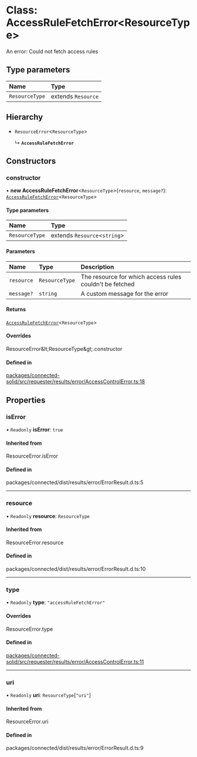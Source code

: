 # Class: AccessRuleFetchError\<ResourceType\>

An error: Could not fetch access rules

## Type parameters

| Name | Type |
| :------ | :------ |
| `ResourceType` | extends `Resource` |

## Hierarchy

- `ResourceError`\<`ResourceType`\>

  ↳ **`AccessRuleFetchError`**

## Constructors

### constructor

• **new AccessRuleFetchError**\<`ResourceType`\>(`resource`, `message?`): [`AccessRuleFetchError`](AccessRuleFetchError.md)\<`ResourceType`\>

#### Type parameters

| Name | Type |
| :------ | :------ |
| `ResourceType` | extends `Resource`\<`string`\> |

#### Parameters

| Name | Type | Description |
| :------ | :------ | :------ |
| `resource` | `ResourceType` | The resource for which access rules couldn't be fetched |
| `message?` | `string` | A custom message for the error |

#### Returns

[`AccessRuleFetchError`](AccessRuleFetchError.md)\<`ResourceType`\>

#### Overrides

ResourceError\&lt;ResourceType\&gt;.constructor

#### Defined in

[packages/connected-solid/src/requester/results/error/AccessControlError.ts:18](https://github.com/o-development/ldo/blob/db87958cb6f858f6cf7340ba5d9536a3a794d587/packages/connected-solid/src/requester/results/error/AccessControlError.ts#L18)

## Properties

### isError

• `Readonly` **isError**: ``true``

#### Inherited from

ResourceError.isError

#### Defined in

packages/connected/dist/results/error/ErrorResult.d.ts:5

___

### resource

• `Readonly` **resource**: `ResourceType`

#### Inherited from

ResourceError.resource

#### Defined in

packages/connected/dist/results/error/ErrorResult.d.ts:10

___

### type

• `Readonly` **type**: ``"accessRuleFetchError"``

#### Overrides

ResourceError.type

#### Defined in

[packages/connected-solid/src/requester/results/error/AccessControlError.ts:11](https://github.com/o-development/ldo/blob/db87958cb6f858f6cf7340ba5d9536a3a794d587/packages/connected-solid/src/requester/results/error/AccessControlError.ts#L11)

___

### uri

• `Readonly` **uri**: `ResourceType`[``"uri"``]

#### Inherited from

ResourceError.uri

#### Defined in

packages/connected/dist/results/error/ErrorResult.d.ts:9
